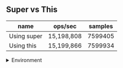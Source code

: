 ## Super vs This

|name|ops/sec|samples|
|-|-|-|
|Using super|15,198,808|7599405|
|Using this|15,199,866|7599934|


<details>
<summary>Environment</summary>

* __Machine:__ linux x64 | 4 vCPUs | 7.6GB Mem
* __Run:__ Thu Sep 26 2024 00:26:38 GMT+0000 (Coordinated Universal Time)
</details>

<!--
{"environment":{"platform":"linux","arch":"x64","cpus":4,"totalMemory":7.597896575927734},"benchmarks":[{"name":"Using super","opsSec":15198808.23698282,"samples":7599405},{"name":"Using this","opsSec":15199866.236821998,"samples":7599934}]}-->
